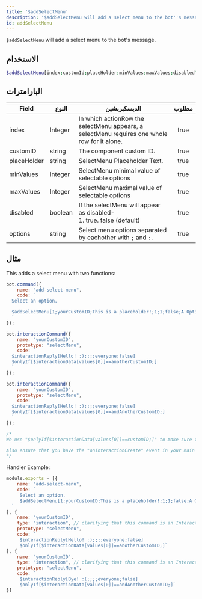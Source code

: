 ```yaml
---
title: '$addSelectMenu'
description: '$addSelectMenu will add a select menu to the bot''s message.'
id: addSelectMenu
---
```


`$addSelectMenu` will add a select menu to the bot's message.

## الاستخدام

```php
$addSelectMenu[index;customId;placeHolder;minValues;maxValues;disabled?;label:description:value:default?:emoji?;...]
```

## البارامترات

| Field       | النوع   | الديسكبربشين                                                                                 | مطلوب |
| ----------- | ------- | -------------------------------------------------------------------------------------------- |:-----:|
| index       | Integer | In which actionRow the selectMenu appears, a selectMenu requires one whole row for it alone. | true  |
| customID    | string  | The component custom ID.                                                                     | true  |
| placeHolder | string  | SelectMenu Placeholder Text.                                                                 | true  |
| minValues   | Integer | SelectMenu minimal value of selectable options                                               | true  |
| maxValues   | Integer | SelectMenu maximal value of selectable options                                               | true  |
| disabled    | boolean | If the selectMenu will appear as disabled- <br /> 1. true. false (default)             | true  |
| options     | string  | Select menu options separated by eachother with `;` and `:`.                                 | true  |

## مثال

This adds a select menu with two functions:

```javascript
bot.command({
    name: "add-select-menu",
    code: `
  Select an option.

  $addSelectMenu[1;yourCustomID;This is a placeholder!;1;1;false;A Option:Description of option B:anotherCustomID:false;B Option:Description of option B:andAnotherCustomID:true]
  `
});

bot.interactionCommand({
    name: "yourCustomID",
    prototype: "selectMenu",
    code: `
  $interactionReply[Hello! :);;;;everyone;false]
  $onlyIf[$interactionData[values[0]]==anotherCustomID;]
  `
});

bot.interactionCommand({
    name: "yourCustomID",
    prototype: "selectMenu",
    code: `
  $interactionReply[Hello! :);;;;everyone;false]
  $onlyIf[$interactionData[values[0]]==andAnotherCustomID;]
  `
});

/* 
We use "$onlyIf[$interactionData[values[0]]==customID;]" to make sure this only will be triggered for the according select menu option.

Also ensure that you have the "onInteractionCreate" event in your main file (index.js in most cases).
*/
```

Handler Example:

```js
module.exports = [{
    name: "add-select-menu",
    code: `
     Select an option.
     $addSelectMenu[1;yourCustomID;This is a placeholder!;1;1;false;A Option:Description of option B:anotherCustomID:false;B Option:Description of option B:andAnotherCustomID:true]
  `
}, {
    name: "yourCustomID",
    type: "interaction", // clarifying that this command is an Interaction
    prototype: "selectMenu",
    code: `
     $interactionReply[Hello! :);;;;everyone;false]
     $onlyIf[$interactionData[values[0]]==anotherCustomID;]`
}, {
    name: "yourCustomID",
    type: "interaction", // clarifying that this command is an Interaction
    prototype: "selectMenu",
    code: `
     $interactionReply[Bye! :(;;;;everyone;false]
     $onlyIf[$interactionData[values[0]]==andAnotherCustomID;]`
}]
```